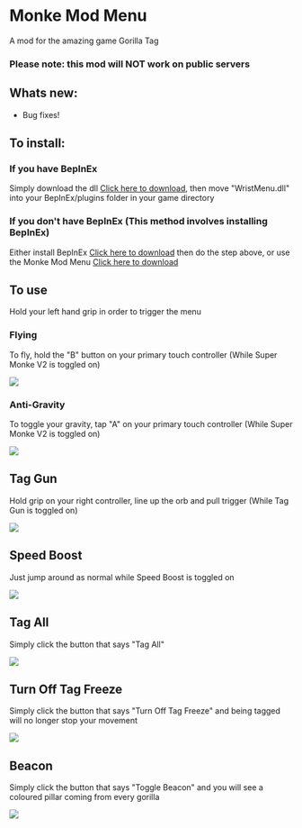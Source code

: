 # Monke Mod Menu
A mod for the amazing game Gorilla Tag
### Please note: this mod will NOT work on public servers

## Whats new:
- Bug fixes!

## To install:
### If you have BepInEx
Simply download the dll [Click here to download](https://github.com/jeydevv/MonkeModMenu/releases/download/1.2.2/WristMenu.dll), then move "WristMenu.dll" into your BepInEx/plugins folder in your game directory
### If you don't have BepInEx (This method involves installing BepInEx)
Either install BepInEx [Click here to download](https://github.com/BepInEx/BepInEx/releases) then do the step above, or use the Monke Mod Menu [Click here to download](https://github.com/DeadlyKitten/MonkeModManager/releases/tag/v1.2.1)

## To use
Hold your left hand grip in order to trigger the menu

### Flying
To fly, hold the "B" button on your primary touch controller (While Super Monke V2 is toggled on)

![](https://media.giphy.com/media/5OEpr7XoGtcdJmIMrN/giphy.gif)

### Anti-Gravity
To toggle your gravity, tap "A" on your primary touch controller (While Super Monke V2 is toggled on)

![](https://media.giphy.com/media/RvoA6x16nqOLtq42M0/giphy.gif)

## Tag Gun
Hold grip on your right controller, line up the orb and pull trigger (While Tag Gun is toggled on)

![](https://media.giphy.com/media/1DMO6psbq0twxZLzlx/giphy.gif)

## Speed Boost
Just jump around as normal while Speed Boost is toggled on

![](https://media.giphy.com/media/05tmsKdTAOZgkbpLIl/giphy.gif)

## Tag All
Simply click the button that says "Tag All"

![](https://media.giphy.com/media/BkyguWjgNLCaUjl3Mp/giphy.gif)

## Turn Off Tag Freeze
Simply click the button that says "Turn Off Tag Freeze" and being tagged will no longer stop your movement

![](https://media.giphy.com/media/BfJzN1ZRP4unxha69j/giphy.gif)

## Beacon
Simply click the button that says "Toggle Beacon" and you will see a coloured pillar coming from every gorilla

![](https://media.giphy.com/media/RktqgGfQbzIYekMgD8/giphy.gif)
